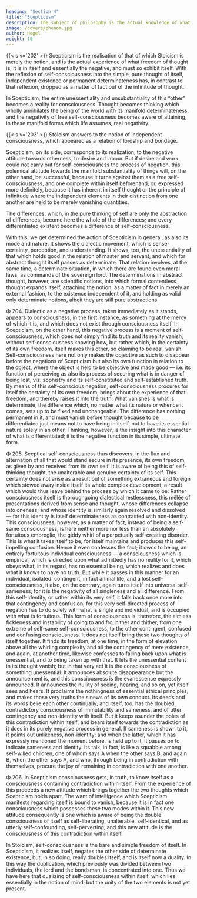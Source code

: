 ```yaml
---
heading: "Section 4"
title: "Scepticism"
description: The subject of philosophy is the actual knowledge of what truly is.
image: /covers/phenom.jpg
author: Hegel
weight: 10
---
```



{{< s v='202' >}} Scepticism is the realisation of that of which Stoicism is merely the notion, and is the actual experience of what freedom of thought is; it is in itself and essentially the negative, and must so exhibit itself. With the reflexion of self-consciousness into the simple, pure thought of itself, independent existence or permanent determinateness has, in contrast to that reflexion, dropped as a matter of fact out of the infinitude of thought. 

In Scepticism, the entire unessentiality and unsubstantiality of this “other” becomes a reality for consciousness. Thought becomes thinking which wholly annihilates the being of the world with its manifold determinateness, and the negativity of free self-consciousness becomes aware of attaining, in these manifold forms which life assumes, real negativity.

{{< s v='203' >}} Stoicism answers to the notion of independent consciousness, which appeared as a relation of lordship and bondage. 

Scepticism, on its side, corresponds to its realization, to the negative attitude towards otherness, to desire and labour. But if desire and work could not carry out for self-consciousness the process of negation, this polemical attitude towards the manifold substantiality of things will, on the other hand, be successful, because it turns against them as a free self-consciousness, and one complete within itself beforehand; or, expressed more definitely, because it has inherent in itself thought or the principle of infinitude where the independent elements in their distinction from one another are held to be merelv vanishing quantities. 

The differences, which, in the pure thinking of self are only the abstraction of differences, become here the whole of the differences; and every differentiated existent becomes a difference of self-consciousness.

With this, we get determined the action of Scepticism in general, as also its mode and nature. It shows the dialectic movement, which is sense-certainty, perception, and understanding. It shows, too, the unessentiality of that which holds good in the relation of master and servant, and which for abstract thought itself passes as determinate. That relation involves, at the same time, a determinate situation, in which there are found even moral laws, as commands of the sovereign lord. The determinations in abstract thought, however, are scientific notions, into which formal contentless thought expands itself, attaching the notion, as a matter of fact in merely an external fashion, to the existence independent of it, and holding as valid only determinate notions, albeit they are still pure abstractions.

Φ 204. Dialectic as a negative process, taken immediately as it stands, appears to consciousness, in the first instance, as something at the mercy of which it is, and which does not exist through consciousness itself. In Scepticism, on the other hand, this negative process is a moment of self-consciousness, which does not simply find its truth and its reality vanish, without self-consciousness knowing how, but rather which, in the certainty of its own freedom, itself makes this other, so claiming to be real, vanish. Self-consciousness here not only makes the objective as such to disappear before the negations of Scepticism but also its own function in relation to the object, where the object is held to be objective and made good — i.e. its function of perceiving as also its process of securing what is in danger of being lost, viz. sophistry and its self-constituted and self-established truth. By means of this self-conscious negation, self-consciousness procures for itself the certainty of its own freedom, brings about the experience of that freedom, and thereby raises it into the truth. What vanishes is what is determinate, the difference which, no matter what its nature or whence it comes, sets up to be fixed and unchangeable. The difference has nothing permanent in it, and must vanish before thought because to be differentiated just means not to have being in itself, but to have its essential nature solely in an other. Thinking, however, is the insight into this character of what is differentiated; it is the negative function in its simple, ultimate form.

Φ 205. Sceptical self-consciousness thus discovers, in the flux and alternation of all that would stand secure in its presence, its own freedom, as given by and received from its own self. It is aware of being this of self-thinking thought, the unalterable and genuine certainty of its self. This certainty does not arise as a result out of something extraneous and foreign which stowed away inside itself its whole complex development; a result which would thus leave behind the process by which it came to be. Rather consciousness itself is thoroughgoing dialectical restlessness, this mêlée of presentations derived from sense and thought, whose differences collapse into oneness, and whose identity is similarly again resolved and dissolved — for this identity is itself determinateness as contrasted with non-identity. This consciousness, however, as a matter of fact, instead of being a self-same consciousness, is here neither more nor less than an absolutely fortuitous embroglio, the giddy whirl of a perpetually self-creating disorder. This is what it takes itself to be; for itself maintains and produces this self-impelling confusion. Hence it even confesses the fact; it owns to being, an entirely fortuitous individual consciousness — a consciousness which is empirical, which is directed upon what admittedly has no reality for it, which obeys what, in its regard, has no essential being, which realizes and does what it knows to have no truth. But while it passes in this manner for an individual, isolated. contingent, in fact animal life, and a lost self-consciousness, it also, on the contrary, again turns itself into universal self-sameness; for it is the negativity of all singleness and all difference. From this self-identity, or rather within its very self, it falls back once more into that contingency and confusion, for this very self-directed process of negation has to do solely with what is single and individual, and is occupied with what is fortuitous. This form of consciousness is, therefore, the aimless fickleness and instability of going to and fro, hither and thither, from one extreme of self-same self-consciousness, to the other contingent, confused and confusing consciousness. It does not itself bring these two thoughts of itself together. It finds its freedom, at one time, in the form of elevation above all the whirling complexity and all the contingency of mere existence, and again, at another time, likewise confesses to falling back upon what is unessential, and to being taken up with that. It lets the unessential content in its thought vanish; but in that very act it is the consciousness of something unessential. It announces absolute disappearance but the announcement is, and this consciousness is the evanescence expressly announced. It announces the nullity of seeing, hearing, and so on, yet itself sees and hears. It proclaims the nothingness of essential ethical principles, and makes those very truths the sinews of its own conduct. Its deeds and its words belie each other continually; and itself, too, has the doubled contradictory consciousness of immutability and sameness, and of utter contingency and non-identity with itself. But it keeps asunder the poles of this contradiction within itself; and bears itself towards the contradiction as it does in its purely negative process in general. If sameness is shown to it, it points out unlikeness, non-identity; and when the latter, which it has expressly mentioned the moment before, is held up to it, it passes on to indicate sameness and identity. Its talk, in fact, is like a squabble among self-willed children, one of whom says A when the other says B, and again B, when the other says A, and who, through being in contradiction with themselves, procure the joy of remaining in contradiction with one another.

Φ 206. In Scepticism consciousness gets, in truth, to know itself as a consciousness containing contradiction within itself. From the experience of this proceeds a new attitude which brings together the two thoughts which Scepticism holds apart. The want of intelligence which Scepticism manifests regarding itself is bound to vanish, because it is in fact one consciousness which possesses these two modes within it. This new attitude consequently is one which is aware of being the double consciousness of itself as self-liberating, unalterable, self-identical, and as utterly self-confounding, self-perverting; and this new attitude is the consciousness of this contradiction within itself.

In Stoicism, self-consciousness is the bare and simple freedom of itself. In Scepticism, it realizes itself, negates the other side of determinate existence, but, in so doing, really doubles itself, and is itself now a duality. In this way the duplication, which previously was divided between two individuals, the lord and the bondsman, is concentrated into one. Thus we have here that dualizing of self-consciousness within itself, which lies essentially in the notion of mind; but the unity of the two elements is not yet present.

